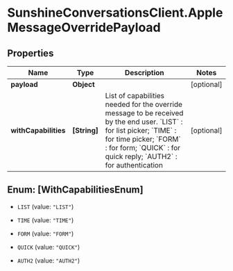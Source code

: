 # SunshineConversationsClient.AppleMessageOverridePayload

## Properties

Name | Type | Description | Notes
------------ | ------------- | ------------- | -------------
**payload** | **Object** |  | [optional] 
**withCapabilities** | **[String]** | List of capabilities needed for the override message to be received by the end user.   &#x60;LIST&#x60; : for list picker; &#x60;TIME&#x60; : for time picker; &#x60;FORM&#x60; : for form; &#x60;QUICK&#x60; : for quick reply; &#x60;AUTH2&#x60; : for authentication  | [optional] 



## Enum: [WithCapabilitiesEnum]


* `LIST` (value: `"LIST"`)

* `TIME` (value: `"TIME"`)

* `FORM` (value: `"FORM"`)

* `QUICK` (value: `"QUICK"`)

* `AUTH2` (value: `"AUTH2"`)




